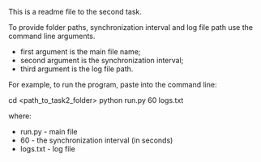 This is a readme file to the second task.

To provide folder paths, synchronization interval and log file path use the command line arguments.

- first argument is the main file name;
- second argument is the synchronization interval;
- third argument is the log file path.

For example, to run the program, paste into the command line:

cd <path_to_task2_folder>
python run.py 60 logs.txt

where:
- run.py - main file
- 60 - the synchronization interval (in seconds)
- logs.txt - log file

